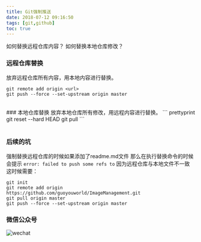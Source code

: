 ```yaml
---
title: Git强制推送
date: 2018-07-12 09:16:50
tags: [git,github]
toc: true
---
```

如何替换远程仓库内容？
如何替换本地仓库修改？
<!--more-->
### 远程仓库替换
放弃远程仓库所有内容，用本地内容进行替换。
``` prettyprint
git remote add origin <url>
git push --force --set-upstream origin master
```
<br>
### 本地仓库替换
放弃本地仓库所有修改，用远程内容进行替换。
``` prettyprint
git reset --hard HEAD  
git pull
```
<br><br>

### 后续的坑
强制替换远程仓库的时候如果添加了readme.md文件
那么在执行替换命令的时候会提示 `error: failed to push some refs to`
因为远程仓库与本地文件不一致
这时候需要：
``` prettyprint
git init
git remote add origin https://github.com/guoyouworld/ImageManagement.git
git pull origin master
git push --force --set-upstream origin master
```

### 微信公众号
![wechat](https://user-images.githubusercontent.com/21979120/43175494-eabdbb26-8ff1-11e8-8c08-5309d9f5848c.png)
